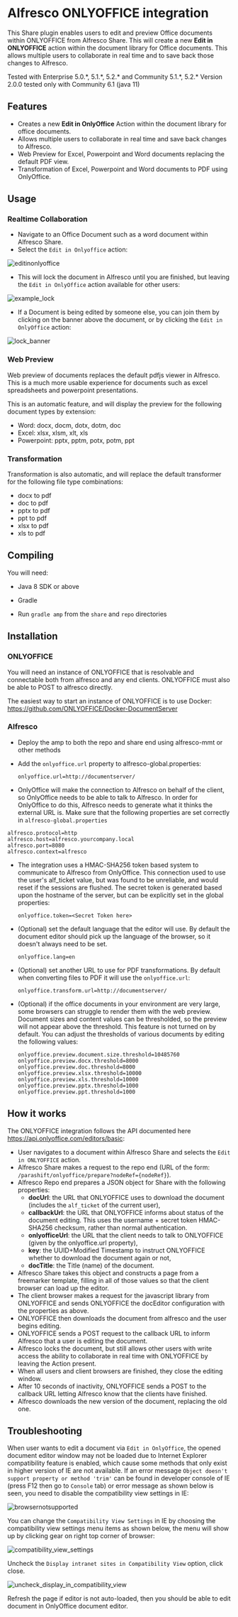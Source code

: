 # Alfresco ONLYOFFICE integration

This Share plugin enables users to edit and preview Office documents within ONLYOFFICE from Alfresco Share. This will create a new **Edit in ONLYOFFICE** action within the document library for Office documents. This allows multiple users to collaborate in real time and to save back those changes to Alfresco.

Tested with Enterprise 5.0.\*, 5.1.\*, 5.2.\* and Community 5.1.\*, 5.2.\*
Version 2.0.0 tested only with Community 6.1 (java 11)

## Features

* Creates a new **Edit in OnlyOffice** Action within the document library for office documents.
* Allows multiple users to collaborate in real time and save back changes to Alfresco.
* Web Preview for Excel, Powerpoint and Word documents replacing the default PDF view.
* Transformation of Excel, Powerpoint and Word documents to PDF using OnlyOffice.

## Usage

### Realtime Collaboration

* Navigate to an Office Document such as a word document within Alfresco Share.
* Select the `Edit in Onlyoffice` action:

![editinonlyoffice](edit_in_onlyoffice.png)

* This will lock the document in Alfresco until you are finished, but leaving the `Edit in OnlyOffice` action available for other users:

![example_lock](example_lock.png)

* If a Document is being edited by someone else, you can join them by clicking on the banner above the document, or by clicking the `Edit in OnlyOffice` action:

![lock_banner](lock_banner.png)


### Web Preview

Web preview of documents replaces the default pdfjs viewer in Alfresco.  This is a much more usable experience for documents such as excel spreadsheets and powerpoint presentations.

This is an automatic feature, and will display the preview for the following document types by extension:

* Word: docx, docm, dotx, dotm, doc
* Excel: xlsx, xlsm, xlt, xls
* Powerpoint: pptx, pptm, potx, potm, ppt


### Transformation

Transformation is also automatic, and will replace the default transformer for the following file type combinations:

* docx to pdf
* doc to pdf
* pptx to pdf
* ppt to pdf
* xlsx to pdf
* xls to pdf

## Compiling

You will need:

* Java 8 SDK or above

* Gradle

* Run `gradle amp` from the `share` and `repo` directories

## Installation

### ONLYOFFICE

You will need an instance of ONLYOFFICE that is resolvable and connectable both from alfresco and any end clients. ONLYOFFICE must also be able to POST to alfresco directly.

The easiest way to start an instance of ONLYOFFICE is to use Docker: https://github.com/ONLYOFFICE/Docker-DocumentServer

### Alfresco

* Deploy the amp to both the repo and share end using alfresco-mmt or other methods

* Add the `onlyoffice.url` property to alfresco-global.properties:
  ```
  onlyoffice.url=http://documentserver/
  ```

*  OnlyOffice will make the connection to Alfresco on behalf of the client, so OnlyOffice needs to be able to talk to Alfresco.  In order for OnlyOffice to do this, Alfresco needs to generate what it thinks the external URL is.  Make sure that the following properties are set correctly in `alfresco-global.properties`

  ```
  alfresco.protocol=http
  alfresco.host=alfresco.yourcompany.local
  alfresco.port=8080
  alfresco.context=alfresco
  ```

* The integration uses a HMAC-SHA256 token based system to communicate to Alfresco from OnlyOffice.  This connection used to use the user's alf_ticket value, but was found to be unreliable, and would reset if the sessions are flushed.  The secret token is generated based upon the hostname of the server, but can be explicitly set in the global properties:
  ```
  onlyoffice.token=<Secret Token here>
  ```

* (Optional) set the default language that the editor will use.  By default the document editor should pick up the language of the browser, so it doesn't always need to be set.

  ```
  onlyoffice.lang=en
  ```

* (Optional) set another URL to use for PDF transformations.  By default when converting files to PDF it will use the `onlyoffice.url`:

  ```
  onlyoffice.transform.url=http://documentserver/
  ```
* (Optional) if the office documents in your environment are very large, some browsers can struggle to render them with the web preview.  Document sizes and content values can be thresholded, so the preview will not appear above the threshold.  This feature is not turned on by default. You can adjust the thresholds of various documents by editing the following values:
  ```
  onlyoffice.preview.document.size.threshold=10485760
  onlyoffice.preview.docx.threshold=8000
  onlyoffice.preview.doc.threshold=8000
  onlyoffice.preview.xlsx.threshold=10000
  onlyoffice.preview.xls.threshold=10000
  onlyoffice.preview.pptx.threshold=1000
  onlyoffice.preview.ppt.threshold=1000
  ```

## How it works

The ONLYOFFICE integration follows the API documented here https://api.onlyoffice.com/editors/basic:

* User navigates to a document within Alfresco Share and selects the `Edit in ONLYOFFICE` action.
* Alfresco Share makes a request to the repo end (URL of the form: `/parashift/onlyoffice/prepare?nodeRef={nodeRef}`).
* Alfresco Repo end prepares a JSON object for Share with the following properties:
  * **docUrl**: the URL that ONLYOFFICE uses to download the document (includes the `alf_ticket` of the current user),
  * **callbackUrl**: the URL that ONLYOFFICE informs about status of the document editing.  This uses the username + secret token HMAC-SHA256 checksum, rather than normal authentication.
  * **onlyofficeUrl**: the URL that the client needs to talk to ONLYOFFICE (given by the onlyoffice.url property),
  * **key**: the UUID+Modified Timestamp to instruct ONLYOFFICE whether to download the document again or not,
  * **docTitle**: the Title (name) of the document.
* Alfresco Share takes this object and constructs a page from a freemarker template, filling in all of those values so that the client browser can load up the editor.
* The client browser makes a request for the javascript library from ONLYOFFICE and sends ONLYOFFICE the docEditor configuration with the properties as above.
* ONLYOFFICE then downloads the document from alfresco and the user begins editing.
* ONLYOFFICE sends a POST request to the callback URL to inform Alfresco that a user is editing the document.
* Alfresco locks the document, but still allows other users with write access the ability to collaborate in real time with ONLYOFFICE by leaving the Action present.
* When all users and client browsers are finished, they close the editing window.
* After 10 seconds of inactivity, ONLYOFFICE sends a POST to the callback URL letting Alfresco know that the clients have finished.
* Alfresco downloads the new version of the document, replacing the old one.

## Troubleshooting

When user wants to edit a document via `Edit in OnlyOffice`, the opened document editor window may not be loaded due to Internet Explorer compatibility feature is enabled, which cause some methods that only exist in higher version of IE are not available. If an error message `Object doesn't support property or method 'trim'` can be found in developer console of IE (press F12 then go to `Console` tab) or error message as shown below is seen, you need to disable the compatibility view settings in IE:

![browsernotsupported](browser_is_not_supported.png)

You can change the `Compatibility View Settings` in IE by choosing the compatibility view settings menu items as shown below, the menu will show up by clicking gear on right top corner of browser:

![compatibility_view_settings](compatibility_view_settings.png)

Uncheck the `Display intranet sites in Compatibility View` option, click close.

![uncheck_display_in_compatibility_view](uncheck_display_in_compatibility_view.png)

Refresh the page if editor is not auto-loaded, then you should be able to edit document in OnlyOffice document editor.

